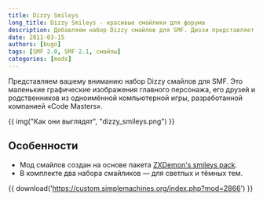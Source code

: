 ```yaml
---
title: Dizzy Smileys
long_title: Dizzy Smileys - красивые смайлики для форума
description: Добавляем набор Dizzy смайлов для SMF. Диззи представляет собой весёлое яйцеподобное существо в красных ботинках и боксёрских перчатках.
date: 2011-03-15
authors: [bugo]
tags: [SMF 2.0, SMF 2.1, смайлы]
categories: [mods]
---
```


Представляем вашему вниманию набор Dizzy смайлов для SMF. Это маленькие графические изображения главного персонажа, его друзей и родственников из одноимённой компьютерной игры, разработанной компанией «Code Masters».

<!-- more -->

{{ img("Как они выглядят", "dizzy_smileys.png") }}

## Особенности

- Мод смайлов создан на основе пакета [ZXDemon's smileys pack](http://vrcp.ru/smileys.html).
- В комплекте два набора смайликов — для светлых и тёмных тем.

{{ download('https://custom.simplemachines.org/index.php?mod=2866') }}
